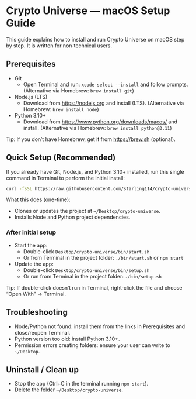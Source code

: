 # Crypto Universe — macOS Setup Guide

This guide explains how to install and run Crypto Universe on macOS step by step. It is written for non‑technical users.

## Prerequisites
- Git
  - Open Terminal and run: `xcode-select --install` and follow prompts. (Alternative via Homebrew: `brew install git`)
- Node.js (LTS)
  - Download from https://nodejs.org and install (LTS). (Alternative via Homebrew: `brew install node`)
- Python 3.10+
  - Download from https://www.python.org/downloads/macos/ and install. (Alternative via Homebrew: `brew install python@3.11`)

Tip: If you don’t have Homebrew, get it from https://brew.sh (optional).

## Quick Setup (Recommended)
If you already have Git, Node.js, and Python 3.10+ installed, run this single command in Terminal to perform the initial install:

```bash
curl -fsSL https://raw.githubusercontent.com/starling114/crypto-universe/refs/heads/main/bin/setup.sh | bash
```
What this does (one-time):
- Clones or updates the project at `~/Desktop/crypto-universe`.
- Installs Node and Python project dependencies.

### After initial setup
- Start the app:
  - Double-click `Desktop/crypto-universe/bin/start.sh`
  - Or from Terminal in the project folder: `./bin/start.sh` or `npm start`
- Update the app:
  - Double-click `Desktop/crypto-universe/bin/setup.sh`
  - Or run from Terminal in the project folder: `./bin/setup.sh`

Tip: If double-click doesn’t run in Terminal, right‑click the file and choose “Open With” → Terminal.

## Troubleshooting
- Node/Python not found: install them from the links in Prerequisites and close/reopen Terminal.
- Python version too old: install Python 3.10+.
- Permission errors creating folders: ensure your user can write to `~/Desktop`.

## Uninstall / Clean up
- Stop the app (Ctrl+C in the terminal running `npm start`).
- Delete the folder `~/Desktop/crypto-universe`.
